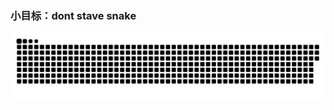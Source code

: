 ### 小目标：dont stave snake

<picture>
  <source media="(prefers-color-scheme: dark)" srcset="https://raw.githubusercontent.com/jiguangmac/jiguangmac/output/github-contribution-grid-snake-dark.svg">
  <source media="(prefers-color-scheme: light)" srcset="https://raw.githubusercontent.com/jiguangmac/jiguangmac/output/github-contribution-grid-snake.svg">
  <img alt="github contribution grid snake animation" src="https://raw.githubusercontent.com/jiguangmac/jiguangmac/output/github-contribution-grid-snake.svg">
</picture>

